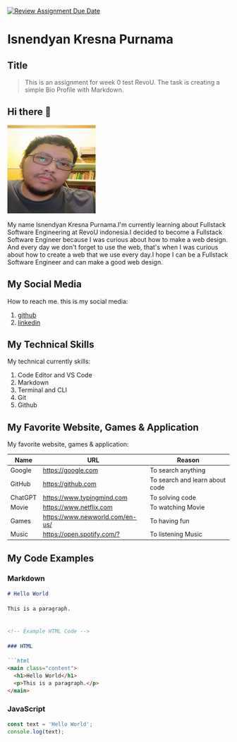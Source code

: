 [![Review Assignment Due Date](https://classroom.github.com/assets/deadline-readme-button-24ddc0f5d75046c5622901739e7c5dd533143b0c8e959d652212380cedb1ea36.svg)](https://classroom.github.com/a/bwEfZG3u)

<!-- Heading -->
# Isnendyan Kresna Purnama

<!-- Subheading -->
## Title
> This is an assignment for week 0 test RevoU. The task is creating a simple Bio Profile with Markdown.

<!-- Greeting -->
## Hi there 👋

<!-- profile picture mini size -->

<img src="./assets/Nendy.jpg" width="200" height="200">

<!-- introduction bio paragraph -->

My name Isnendyan Kresna Purnama.I'm currently learning about Fullstack Software Engineering at RevoU indonesia.I decided to become a Fullstack Software Engineer because I was curious about how to make a web design. And every day we don't forget to use the web, that's when I was curious about how to create a web that we use every day.I hope I can be a Fullstack Software Engineer and can make a good web design.

<!-- Social media link  -->

## My Social Media

How to reach me. this is my social media:

1. [github](https://github.com/isnendyankp)
2. [linkedin](https://www.linkedin.com/in/isnendyan-kresna-purnama-a20836244/)

<!-- list of Technical skill -->
## My Technical Skills

My technical currently skills:

1. Code Editor and VS Code
2. Markdown
3. Terminal and CLI
4. Git
5. Github

<!-- list of Favorite website, games & application -->
## My Favorite Website, Games & Application

My favorite website, games & application:

| Name    | URL                               | Reason                         |
| ------- | --------------------------------- | ------------------------------ |
| Google  | <https://google.com>              | To search anything             |
| GitHub  | <https://github.com>              | To search and learn about code |
| ChatGPT | <https://www.typingmind.com>      | To solving code                |
| Movie   | <https://www.netflix.com>         | To watching Movie              |
| Games   | <https://www.newworld.com/en-us/> | To having fun                  |
| Music   | <https://open.spotify.com/?>      | To listening Music             |

<!-- code example base -->

## My Code Examples


<!-- Example Markdown Code -->

### Markdown

```markdown
# Hello World

This is a paragraph.


<!-- Example HTML Code -->

### HTML

```html
<main class="content">
  <h1>Hello World</h1>
  <p>This is a paragraph.</p>
</main>
```

<!-- Example JavaScript Code -->

### JavaScript

```js
const text = 'Hello World';
console.log(text);
```